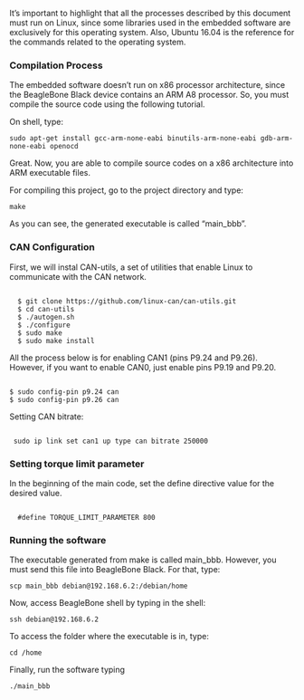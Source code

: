 It’s important to highlight that all the processes described by this document must run on Linux, since some libraries used in the embedded software are exclusively for this operating system. Also, Ubuntu 16.04 is the reference for the commands related to the operating system.

### Compilation Process 

The embedded software doesn’t run on x86 processor architecture, since the BeagleBone Black device contains an ARM A8 processor. So, you must compile the source code using the following tutorial.

On shell, type: 

<pre><code>sudo apt-get install gcc-arm-none-eabi binutils-arm-none-eabi gdb-arm-none-eabi openocd</code></pre>

Great. Now, you are able to compile source codes on a x86 architecture into ARM executable files. 

For compiling this project, go to the project directory and type:

 <pre><code>make</code></pre>


As you can see, the generated executable is called “main_bbb”. 

### CAN Configuration

First, we will instal CAN-utils, a set of utilities that enable Linux to communicate with the CAN network. 

<pre><code>
  $ git clone https://github.com/linux-can/can-utils.git
  $ cd can-utils
  $ ./autogen.sh
  $ ./configure
  $ sudo make
  $ sudo make install 
</code></pre>

All the process below is for enabling CAN1 (pins P9.24 and P9.26). However, if you want to enable CAN0, just enable pins P9.19 and P9.20.

<pre><code>
$ sudo config-pin p9.24 can
$ sudo config-pin p9.26 can
</code></pre>

Setting CAN bitrate: 

<pre><code>
 sudo ip link set can1 up type can bitrate 250000
</code></pre>
  
### Setting torque limit parameter


In the beginning of the main code, set the define directive value for the desired value. 


<pre><code>
  #define TORQUE_LIMIT_PARAMETER 800
</code></pre>
  
  
### Running the software

The executable generated from make is called main_bbb. However, you must send this file into BeagleBone Black. For that, type: 

<pre><code>scp main_bbb debian@192.168.6.2:/debian/home</code></pre>

Now, access BeagleBone shell by typing in the shell: 

<pre><code>ssh debian@192.168.6.2</code></pre>

To access the folder where the executable is in, type: 

<pre><code>cd /home</code></pre>

Finally, run the software typing

<pre><code>./main_bbb</code></pre>

